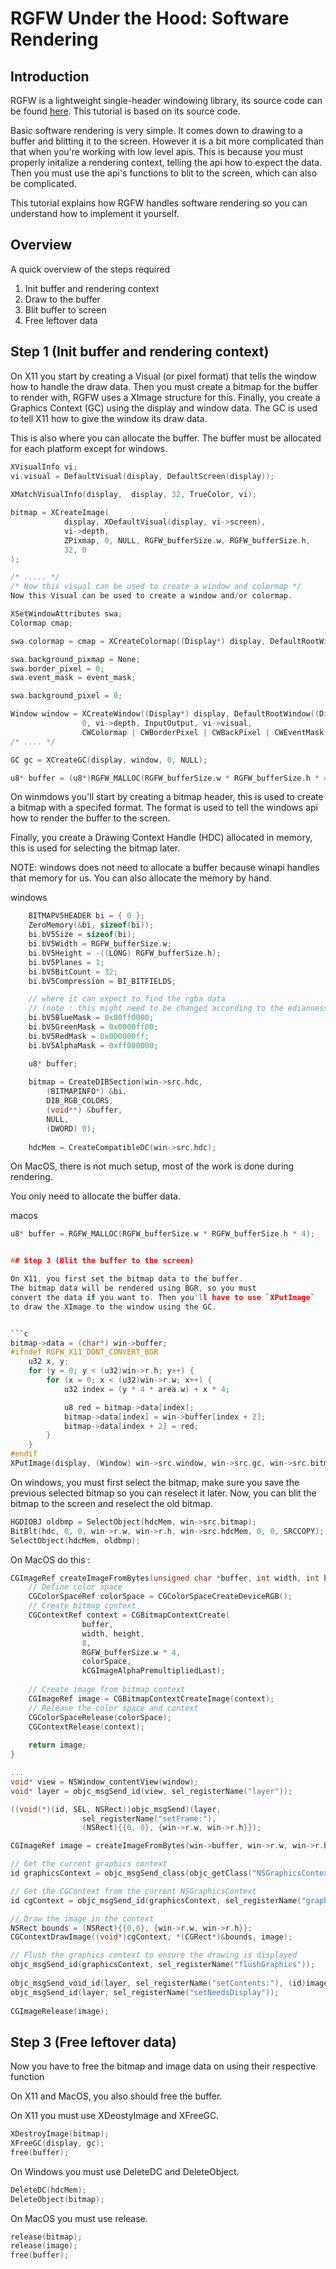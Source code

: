 # RGFW Under the Hood: Software Rendering
## Introduction
RGFW is a lightweight single-header windowing library, its source code can be found [here](https://github.com/ColleagueRiley/RGFW). 
This tutorial is based on its source code.

Basic software rendering is very simple. It comes down to drawing to a buffer and blitting it to the screen.
However it is a bit more complicated than that when you're working with low level apis. This is because you must 
properly initalize a rendering context, telling the api how to expect the data. Then you must use the api's functions to
blit to the screen, which can also be complicated. 

This tutorial explains how RGFW handles software rendering so you can understand how to implement it yourself.

## Overview

A quick overview of the steps required

1. Init buffer and rendering context
2. Draw to the buffer
3. Blit buffer to screen 
4. Free leftover data

## Step 1 (Init buffer and rendering context)

On X11 you start by creating a Visual (or pixel format) that tells the window how to handle the draw data.
Then you must create a bitmap for the buffer to render with, RGFW uses a XImage structure for this. 
Finally, you create a Graphics Context (GC) using the display and window data. The GC is used to tell X11 how to give 
the window its draw data. 

This is also where you can allocate the buffer. The buffer must be allocated for each platform except for windows. 

```c
XVisualInfo vi;
vi.visual = DefaultVisual(display, DefaultScreen(display));
		
XMatchVisualInfo(display,  display, 32, TrueColor, vi);

bitmap = XCreateImage(
			display, XDefaultVisual(display, vi->screen),
			vi->depth,
			ZPixmap, 0, NULL, RGFW_bufferSize.w, RGFW_bufferSize.h,
		    32, 0
);

/* ..... */
/* Now this visual can be used to create a window and colormap */
Now this Visual can be used to create a window and/or colormap.

XSetWindowAttributes swa;
Colormap cmap;

swa.colormap = cmap = XCreateColormap((Display*) display, DefaultRootWindow(display), vi->visual, AllocNone);

swa.background_pixmap = None;
swa.border_pixel = 0;
swa.event_mask = event_mask;

swa.background_pixel = 0;

Window window = XCreateWindow((Display*) display, DefaultRootWindow((Display*) display), x, y, w, h,
				0, vi->depth, InputOutput, vi->visual,
				CWColormap | CWBorderPixel | CWBackPixel | CWEventMask, &swa);
/* .... */

GC gc = XCreateGC(display, window, 0, NULL);

u8* buffer = (u8*)RGFW_MALLOC(RGFW_bufferSize.w * RGFW_bufferSize.h * 4);
```

On winmdows you'll start by creating a bitmap header, this is used to create a bitmap with a specifed format.
The format is used to tell the windows api how to render the buffer to the screen.

Finally, you create a Drawing Context Handle (HDC) allocated in memory, this is used for selecting the bitmap later.

NOTE: windows does not need to allocate a buffer because winapi handles that memory for us. You can also allocate the memory by hand. 

windows
```c
	BITMAPV5HEADER bi = { 0 };
	ZeroMemory(&bi, sizeof(bi));
	bi.bV5Size = sizeof(bi);
	bi.bV5Width = RGFW_bufferSize.w;
	bi.bV5Height = -((LONG) RGFW_bufferSize.h);
	bi.bV5Planes = 1;
	bi.bV5BitCount = 32;
	bi.bV5Compression = BI_BITFIELDS;

    // where it can expect to find the rgba data
    // (note : this might need to be changed according to the edianness) 
	bi.bV5BlueMask = 0x00ff0000;
	bi.bV5GreenMask = 0x0000ff00;
	bi.bV5RedMask = 0x000000ff;
	bi.bV5AlphaMask = 0xff000000;

    u8* buffer;
    
	bitmap = CreateDIBSection(win->src.hdc,
		(BITMAPINFO*) &bi,
		DIB_RGB_COLORS,
		(void**) &buffer,
		NULL,
		(DWORD) 0);
	
	hdcMem = CreateCompatibleDC(win->src.hdc);
```

On MacOS, there is not much setup, most of the work is done during rendering. 

You only need to allocate the buffer data.

macos
```c
u8* buffer = RGFW_MALLOC(RGFW_bufferSize.w * RGFW_bufferSize.h * 4);
```

```c

## Step 3 (Blit the buffer to the screen)

On X11, you first set the bitmap data to the buffer.
The bitmap data will be rendered using BGR, so you must  
convert the data if you want to. Then you'll have to use `XPutImage`
to draw the XImage to the window using the GC.


```c
bitmap->data = (char*) win->buffer;
#ifndef RGFW_X11_DONT_CONVERT_BGR
	u32 x, y;
	for (y = 0; y < (u32)win->r.h; y++) {
		for (x = 0; x < (u32)win->r.w; x++) {
			u32 index = (y * 4 * area.w) + x * 4;

			u8 red = bitmap->data[index];
			bitmap->data[index] = win->buffer[index + 2];
			bitmap->data[index + 2] = red;
		}
    }
#endif	
XPutImage(display, (Window) win->src.window, win->src.gc, win->src.bitmap, 0, 0, 0, 0, RGFW_bufferSize.w, RGFW_bufferSize.h);
```


On windows, you must first select the bitmap, make sure you save the previous selected bitmap so you can reselect it later.
Now, you can blit the bitmap to the screen and reselect the old bitmap. 

```c
HGDIOBJ oldbmp = SelectObject(hdcMem, win->src.bitmap);
BitBlt(hdc, 0, 0, win->r.w, win->r.h, win->src.hdcMem, 0, 0, SRCCOPY);
SelectObject(hdcMem, oldbmp);
```

On MacOS do this : 

```c
CGImageRef createImageFromBytes(unsigned char *buffer, int width, int height) {
	// Define color space
    CGColorSpaceRef colorSpace = CGColorSpaceCreateDeviceRGB();
    // Create bitmap context
    CGContextRef context = CGBitmapContextCreate(
        		buffer, 
        		width, height,
        		8,
        		RGFW_bufferSize.w * 4, 
        		colorSpace,
        		kCGImageAlphaPremultipliedLast);
    
    // Create image from bitmap context
    CGImageRef image = CGBitmapContextCreateImage(context);
    // Release the color space and context
    CGColorSpaceRelease(colorSpace);
    CGContextRelease(context);
                         
    return image;
}

...
void* view = NSWindow_contentView(window);
void* layer = objc_msgSend_id(view, sel_registerName("layer"));

((void(*)(id, SEL, NSRect))objc_msgSend)(layer,
				sel_registerName("setFrame:"),
				(NSRect){{0, 0}, {win->r.w, win->r.h}});

CGImageRef image = createImageFromBytes(win->buffer, win->r.w, win->r.h);

// Get the current graphics context
id graphicsContext = objc_msgSend_class(objc_getClass("NSGraphicsContext"), sel_registerName("currentContext"));

// Get the CGContext from the current NSGraphicsContext
id cgContext = objc_msgSend_id(graphicsContext, sel_registerName("graphicsPort"));

// Draw the image in the context
NSRect bounds = (NSRect){{0,0}, {win->r.w, win->r.h}};
CGContextDrawImage((void*)cgContext, *(CGRect*)&bounds, image);

// Flush the graphics context to ensure the drawing is displayed
objc_msgSend_id(graphicsContext, sel_registerName("flushGraphics"));
            
objc_msgSend_void_id(layer, sel_registerName("setContents:"), (id)image);
objc_msgSend_id(layer, sel_registerName("setNeedsDisplay"));
            
CGImageRelease(image);
```


## Step 3 (Free leftover data)

Now you have to free the bitmap and image data on using their respective function

On X11 and MacOS, you also should free the buffer.

On X11 you must use XDeostyImage and XFreeGC.
```c
XDestroyImage(bitmap);
XFreeGC(display, gc);
free(buffer);
```

On Windows you must use DeleteDC and DeleteObject.
```c
DeleteDC(hdcMem);
DeleteObject(bitmap);
```

On MacOS you must use release.

```c
release(bitmap);
release(image);
free(buffer);
```
